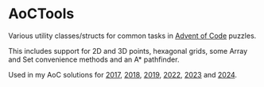 # AoCTools

Various utility classes/structs for common tasks in [Advent of Code](https://www.adventofcode.com) puzzles.

This includes support for 2D and 3D points, hexagonal grids, some Array and Set convenience methods and an A\* pathfinder.

Used in my AoC solutions for
[2017](https://github.com/gereons/AoC2017),
[2018](https://github.com/gereons/AoC2018),
[2019](https://github.com/gereons/AoC2019),
[2022](https://github.com/gereons/AoC2022),
[2023](https://github.com/gereons/AoC2023)
and [2024](https://github.com/gereons/AoC2024).
